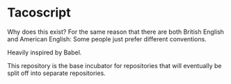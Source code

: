 Tacoscript
==========

Why does this exist? For the same reason that there are both British English and American English: Some people just prefer different conventions.

Heavily inspired by Babel.

This repository is the base incubator for repositories that will eventually be split off into separate repositories.
